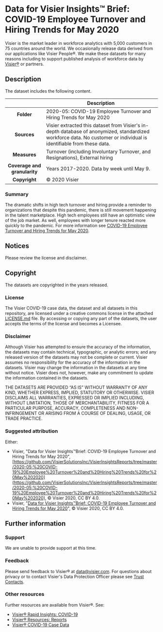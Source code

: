# Data for Visier Insights™ Brief: COVID-19 Employee Turnover and Hiring Trends for May 2020

Visier is the market leader in workforce analytics with 5,000 customers in 75 countries around the world. We occasionally release data derived from our applications like Visier People®.  We make these datasets for many reasons including to support published analysis of workforce data by [Visier®](http://www.visier.com/) or partners. 

## Description
The dataset includes the following content. 

| | Description |
| :---: | --- |
| **Folder** | 2020-05: COVID-19 Employee Turnover and Hiring Trends for May 2020 |
| **Sources** | Visier extracted this dataset from Visier's in-depth database of anonymized, standardized workforce data. No customer or individual is identifiable from these data. |
| **Measures** | Turnover (including Involuntary Turnover, and Resignations), External hiring |
| **Coverage and granularity** | Years 2017-2020. Data by week until May 9. |
| **Copyright** | © 2020 Visier |

### Summary
The dramatic shifts in high tech turnover and hiring provide a reminder to organizations that despite this pandemic, there is still movement happening in the talent marketplace. High tech employees still have an optimistic view of the job market. As well, employees with longer tenure reacted more quickly to the pandemic. For more information see [COVID-19 Employee Turnover and Hiring Trends for May 2020](https://hello.visier.com/covid-19-employee-trends-insights-brief.html).

## Notices
Please review the license and disclaimer. 

## Copyright
The datasets are copyrighted in the years released.

### License
The Visier COVID-19 case data, the dataset and all datasets in this repository, are licensed under a creative commons license in the attached [LICENSE.md](/LICENSE.md) file. By accessing or copying any part of the datasets, the user accepts the terms of the license and becomes a Licensee.

### Disclaimer
Although Visier has attempted to ensure the accuracy of the information, the datasets may contain technical, typographic, or analytic errors; and any released version of the datasets may not be complete or current. Visier assumes no responsibility for the accuracy of the information in the datasets. Visier may change the information in the datasets at any time without notice. Visier does not, however, make any commitment to update the information contained in the datasets.

THE DATASETS ARE PROVIDED “AS IS” WITHOUT WARRANTY OF ANY KIND, WHETHER EXPRESS, IMPLIED, STATUTORY OR OTHERWISE. VISIER DISCLAIMS ALL WARRANTIES, EXPRESSED OR IMPLIED INCLUDING, WITHOUT LIMITATION, THOSE OF MERCHANTABILITY, FITNESS FOR A PARTICULAR PURPOSE, ACCURACY, COMPLETENESS AND NON-INFRINGEMENT OR ARISING FROM A COURSE OF DEALING, USAGE, OR TRADE PRACTICE.

### Suggested attribution ###
Either:
* Visier, "Data for Visier Insights™Brief: COVID-19 Employee Turnover and Hiring Trends for May 2020", [https://github.com/VisierSolutionsInc/VisierInsightsReports/tree/master/2020-05:%20COVID-19%20Employee%20Turnover%20and%20Hiring%20Trends%20for%20May%202020](https://github.com/VisierSolutionsInc/VisierInsightsReports/tree/master/2020-05:%20COVID-19%20Employee%20Turnover%20and%20Hiring%20Trends%20for%20May%202020), © Visier 2020, CC BY 4.0. 
* Visier, "[Data for Visier Insights™Brief: COVID-19 Employee Turnover and Hiring Trends for May 2020](https://github.com/VisierSolutionsInc/VisierInsightsReports/tree/master/2020-05:%20COVID-19%20Employee%20Turnover%20and%20Hiring%20Trends%20for%20May%202020)", © Visier 2020, CC BY 4.0. 

## Further information

### Support 
We are unable to provide support at this time. 

### Feedback
Please send feedback to Visier® at [data@visier.com](mailto:data@visier.com). For questions about privacy or to contact Visier's Data Protection Officer please see [Trust Contacts](https://www.visier.com/trust/).

### Other resources
Further resources are available from Visier®. See:
* [Visier® Rapid Insights: COVID-19](https://www.visier.com/wp-content/uploads/2020/03/Visier-People-CrisisManagement.pdf)
* [Visier® Resources: Reports](https://www.visier.com/resources/?type=reports&sort=popularity&topic=)
* [Visier® COVID-19 Case Data](https://github.com/VisierSolutionsInc/VisierCOVID19CaseData)
